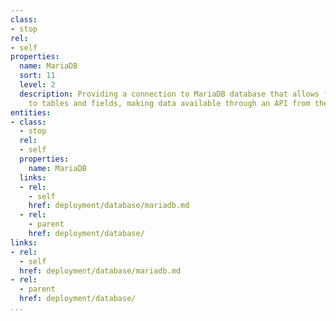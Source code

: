 ```yaml
---
class:
- stop
rel:
- self
properties:
  name: MariaDB
  sort: 11
  level: 2
  description: Providing a connection to MariaDB database that allows for quick access
    to tables and fields, making data available through an API from the backend database.
entities:
- class:
  - stop
  rel:
  - self
  properties:
    name: MariaDB
  links:
  - rel:
    - self
    href: deployment/database/mariadb.md
  - rel:
    - parent
    href: deployment/database/
links:
- rel:
  - self
  href: deployment/database/mariadb.md
- rel:
  - parent
  href: deployment/database/
...
```

